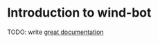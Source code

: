 # Introduction to wind-bot

TODO: write [great documentation](http://jacobian.org/writing/what-to-write/)
